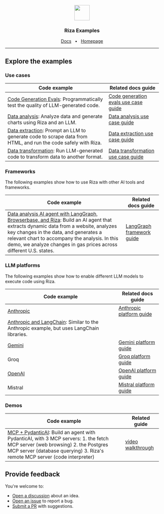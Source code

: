 
<div align="center">
  <img src="https://mintlify.s3.us-west-1.amazonaws.com/rizainc/logo/light.svg" height="50" />
  <h3 align="center">Riza Examples</h3>
  <a href="https://docs.riza.io">Docs</a>
  <span>&nbsp;&nbsp;•&nbsp;&nbsp;</span>
  <a href="https://riza.io/">Homepage</a>
  <hr />
</div>

## Explore the examples

### Use cases

| Code example | Related docs guide |
|--------------|------------|
| [Code Generation Evals](./use-cases/evals-intro/): Programmatically test the quality of LLM-generated code. | [Code generation evals use case guide](https://docs.riza.io/guides/use-cases/codegen-evals) |
| [Data analysis](./use-cases/data-analysis-intro/): Analyze data and generate charts using Riza and an LLM. | [Data analysis use case guide](https://docs.riza.io/guides/use-cases/data-analysis) |
| [Data extraction](./use-cases/data_extraction_intro.py): Prompt an LLM to generate code to scrape data from HTML, and run the code safely with Riza. | [Data extraction use case guide](https://docs.riza.io/guides/use-cases/data-extraction) |
| [Data transformation](./use-cases/data-transformation-intro/): Run LLM-generated code to transform data to another format. | [Data transformation use case guide](https://docs.riza.io/guides/use-cases/data-transformation) |

### Frameworks

The following examples show how to use Riza with other AI tools and frameworks.

| Code example | Related docs guide |
|--------------|------------|
| [Data analysis AI agent with LangGraph, Browserbase, and Riza](./frameworks/langgraph-gas-price-analyst-agent/): Build an AI agent that extracts dynamic data from a website, analyzes key changes in the data, and generates a relevant chart to accompany the analysis. In this demo, we analyze changes in gas prices across different U.S. states. | [LangGraph framework guide](https://docs.riza.io/guides/frameworks/langgraph-gas-price-agent) |

### LLM platforms

The following examples show how to enable different LLM models to execute code using Riza.

| Code example | Related docs guide |
|--------------|------------|
| [Anthropic](./platforms/claude_code.py) | [Anthropic platform guide](https://docs.riza.io/guides/platforms/anthropic) |
| [Anthropic and LangChain](./platforms/claude_langchain.py): Similar to the Anthropic example, but uses LangChain libraries. | |
| [Gemini](./platforms/gemini_code.py) | [Gemini platform guide](https://docs.riza.io/guides/platforms/gemini) |
| Groq | [Groq platform guide](https://docs.riza.io/guides/platforms/groq) |
| [OpenAI](./platforms/openai_code.py) | [OpenAI platform guide](https://docs.riza.io/guides/platforms/openai) |
| Mistral | [Mistral platform guide](https://docs.riza.io/guides/platforms/mistral) |

### Demos
| Code example | Related guide |
|--------------|------------|
| [MCP + PydanticAI](./demos/mcp_and_pydanticai/): Build an agent with PydanticAI, with 3 MCP servers: 1. the fetch MCP server (web browsing) 2. the Postgres MCP server (database querying) 3. Riza's remote MCP server (code interpreter) | [video walkthrough](https://www.youtube.com/watch?v=OZIWvqcP6so) |

## Provide feedback

You're welcome to:
- [Open a discussion](https://github.com/riza-io/examples/discussions) about an idea.
- [Open an issue](https://github.com/riza-io/examples/issues) to report a bug.
- [Submit a PR](https://github.com/riza-io/examples/pulls) with suggestions.
